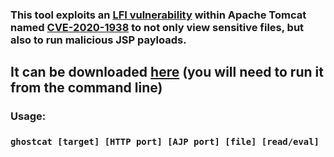 ### This tool exploits an [LFI vulnerability](https://secnhack.in/local-file-inclusion-lfi-types-mitigation-and-exploit/) within Apache Tomcat named [CVE-2020-1938](https://nvd.nist.gov/vuln/detail/CVE-2020-1938) to not only view sensitive files, but also to run malicious JSP payloads.
## It can be downloaded [here](https://github.com/jptr218/ghostcat/raw/main/ghostcat.exe) (you will need to run it from the command line)
### Usage:

### `ghostcat [target] [HTTP port] [AJP port] [file] [read/eval]`
